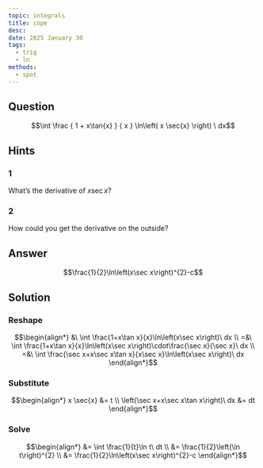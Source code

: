 ```yaml
---
topic: integrals
title: cope
desc: 
date: 2025 January 30
tags:
  - trig
  - ln
methods:
  - spot
---
```



## Question
```math
\int
  \frac
    { 1 + x\tan{x} }
    { x }
  \ln\left(
    x \sec{x}
  \right)
\ dx
```


## Hints

### 1
What’s the derivative of $x \sec{x}$?

### 2
How could you get the derivative on the outside?


## Answer
```math
\frac{1}{2}\ln\left(x\sec x\right)^{2}-c
```


## Solution

### Reshape
```math
\begin{align*}
  &\ \int \frac{1+x\tan x}{x}\ln\left(x\sec x\right)\ dx
  \\ =&\ \int \frac{1+x\tan x}{x}\ln\left(x\sec x\right)\cdot\frac{\sec x}{\sec x}\ dx
  \\ =&\ \int \frac{\sec x+x\sec x\tan x}{x\sec x}\ln\left(x\sec x\right)\ dx
\end{align*}
```

### Substitute
```math
\begin{align*}
  x \sec{x} &= t
  \\ \left(\sec x+x\sec x\tan x\right)\ dx &= dt
\end{align*}
```

### Solve
```math
\begin{align*}
  &= \int \frac{1}{t}\ln t\ dt
  \\ &= \frac{1}{2}\left(\ln t\right)^{2}
  \\ &= \frac{1}{2}\ln\left(x\sec x\right)^{2}-c
\end{align*}
```
